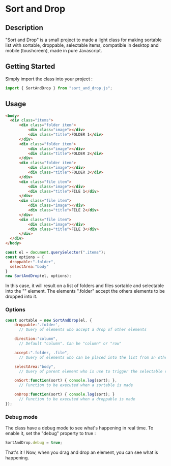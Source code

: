 # Sort and Drop
## Description
"Sort and Drop" is a small project to made a light class for making sortable list with sortable, droppable, selectable items, compatible in desktop and mobile (toushcreen), made in pure Javascript.

## Getting Started
Simply import the class into your project :
```js
import { SortAndDrop } from "sort_and_drop.js";
```
## Usage
```html
<body>
  <div class="items">
      <div class="folder item">
          <div class="image"></div>
          <div class="title">FOLDER 1</div>
      </div>
      <div class="folder item">
          <div class="image"></div>
          <div class="title">FOLDER 2</div>
      </div>
      <div class="folder item">
          <div class="image"></div>
          <div class="title">FOLDER 3</div>
      </div>
      <div class="file item">
          <div class="image"></div>
          <div class="title">FILE 1</div>
      </div>
      <div class="file item">
          <div class="image"></div>
          <div class="title">FILE 2</div>
      </div>
      <div class="file item">
          <div class="image"></div>
          <div class="title">FILE 3</div>
      </div>
  </div>
</body>
```
```js
const el = document.querySelector(".items");
const options = {
  droppable:".folder",
  selectArea:"body"
}
new SortAndDrop(el, options);
```
In this case, it will result on a list of folders and files sortable and selectable into the "<body>" element. The elements ".folder" accept the others elements to be dropped into it.
### Options
```js
const sortable = new SortAndDrop(el, {
    droppable:'.folder',
      // Query of elements who accept a drop of other elements

    direction:"column",
      // Default "column". Can be "column" or "row"

    accept:".folder, .file",
      // Query of elements who can be placed into the list from an other

    selectArea:"body",
      // Query of parent element who is use to trigger the selectable rectangle

    onSort:function(sort) { console.log(sort); },
      // Function to be executed when a sortable is made

    onDrop:function(sort) { console.log(sort); }
      // Function to be executed when a droppable is made
});
```
### Debug mode
The class have a debug mode to see what's happening in real time. To enable it, set the "debug" property to true :
```js
SortAndDrop.debug = true;
```
That's it ! Now, when you drag and drop an element, you can see what is happening.

